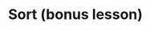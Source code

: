 ---
title: Sort (bonus lesson)
template: lesson
draft: false
slug: /courses/Array-Methods/sort
course: Array-Methods
tags:
  - Array Methods
  - Functional Programming
description: By the end of this session you will learn how to utilize sort() to implement complex array manipulations!
timeToCompletion: ~1 hour
videoLinks: 
 - https://www.youtube.com/embed/OEBEMu_HN_w?rel=0&amp;showinfo=0
preReadQuizLink: https://docs.google.com/forms/d/e/1FAIpQLSc_7vgoCMh_fP4epgATRlqLT8H-3C5GDhK6E5RZw-1NicKaDg/viewform
readingLinks: 
  - link: https://www.sitepoint.com/sophisticated-sorting-in-javascript/
    description: Sorting, from basic to sophisticated
    title: Intro to sorting 
  - link: https://www.sitepoint.com/sort-an-array-of-objects-in-javascript/
    description: Sorting arrays of objects
    title: Complex sorting
  - link: https://www.toptal.com/developers/sorting-algorithms
    title: Sorting visualized
    description: Visualizations of common sorting algorithms for the curious
---